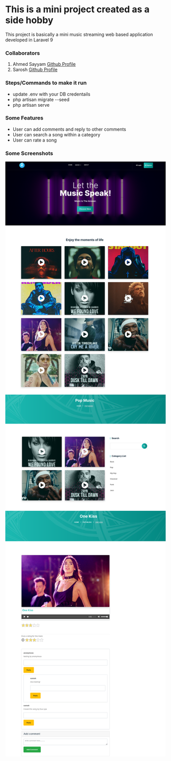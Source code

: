 <h1>This is a mini project created as a side hobby</h1>
<p>This project is basically a mini music streaming web based application developed in Laravel 9</p>
<h3>Collaborators</h3>
<ol>
<li>Ahmed Sayyam <a href="https://github.com/AhmedSayyam" target="_blank">Github Profile</a></li> 
<li>Sarosh <a href="https://github.com/sarosh724" target="_blank">Github Profile</a></li> 
</ol>
<h3>Steps/Commands to make it run</h3>
<ul>
    <li>update .env with your DB credentails</li>
    <li>php artisan migrate --seed</li>
    <li>php artisan serve</li>
</ul>
<h3>Some Features</h3>
<ul>
    <li>User can add comments and reply to other comments</li> 
    <li>User can search a song within a category</li>
    <li>User can rate a song</li>
</ul>
<h3>Some Screenshots</h3>
<img src="public/assets/screenshots/Screenshot 2023-04-13 at 14-21-42 Home - Music Streaming.png">
<img src="public/assets/screenshots/Screenshot 2023-04-13 at 14-36-26 Home - Music Streaming.png">
<img src="public/assets/screenshots/Screenshot 2023-04-13 at 14-41-23 pop Music - Music Streaming.png">
<img src="public/assets/screenshots/Screenshot 2023-04-13 at 14-36-55 pop Music - Music Streaming.png">


